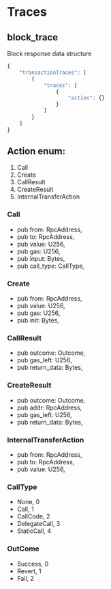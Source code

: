 # Traces

## block_trace

Block response data structure

```javascript
{
    "transactionTraces": [
        {
            "traces": [
                {
                    "action": {}
                }
            ]
        }
    ]    
}
```

## Action enum:

1. Call 
2. Create
3. CallResult
4. CreateResult
5. InternalTransferAction

### Call

* pub from: RpcAddress,
* pub to: RpcAddress,
* pub value: U256,
* pub gas: U256,
* pub input: Bytes,
* pub call\_type: CallType,

### Create

* pub from: RpcAddress,
* pub value: U256,
* pub gas: U256,
* pub init: Bytes,

### CallResult

* pub outcome: Outcome,
* pub gas\_left: U256,
* pub return\_data: Bytes,

### CreateResult

* pub outcome: Outcome,
* pub addr: RpcAddress,
* pub gas\_left: U256,
* pub return\_data: Bytes,

### InternalTransferAction

* pub from: RpcAddress,
* pub to: RpcAddress,
* pub value: U256,

### CallType

* None, 0 
* Call, 1
* CallCode, 2
* DelegateCall, 3
* StaticCall, 4

### OutCome

* Success, 0
* Revert, 1
* Fail, 2

